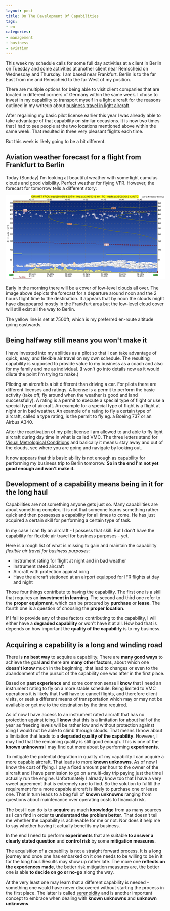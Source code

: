 ```yaml
---
layout: post
title: On The Development Of Capabilities
tags:
- en
categories:
- management
- business
- aviation
---
```

This week my schedule calls for some full day activities at a client in Berlin on Tuesday and some activities at another client near Remscheid on Wednesday and Thursday. I am based near Frankfurt. Berlin is to the far East from me and Remscheid to the far West of my position.

There are multiple options for being able to visit client companies that are located in different corners of Germany within the same week. I chose to invest in my capability to transport myself in a light aircraft for the reasons outlined in my writeup about [business travel in light aircraft](/airtravel).

After regaining my basic pilot license earlier this year I was already able to take advantage of that capability on similar occasions. It is now two times that I had to see people at the two locations mentioned above within the same week. That resulted in three very pleasant flights each time.

But this week is likely going to be a bit different.

## Aviation weather forecast for a flight from Frankfurt to Berlin
Today (Sunday) I'm looking at beautiful weather with some light cumulus clouds and good visibility. Perfect weather for flying VFR. However, the forecast for tomorrow tells a different story:

![Gramet EDDF-EDDB](/img/posts/gramet_20130922105740_2013092200_eddf_eddb_2013092310_2013092312.png)

Early in the morning there will be a cover of low-level clouds all over. The image above depicts the forecast for a departure around noon and the 2 hours flight time to the destination. It appears that by noon the clouds might have disappeared mostly in the Frankfurt area but the low-level cloud cover will still exist all the way to Berlin.

The yellow line is set at 7500ft, which is my preferred en-route altitude going eastwards.

## Being halfway still means you won't make it
I have invested into my abilities as a pilot so that I can take advantage of quick, easy, and flexible air travel on my own schedule. The resulting capability is supposed to provide value to my business as a coach and also for my family and me as individual. (I won't go into details now as it would dilute the point I'm trying to make.)

Piloting an aircraft is a bit different than driving a car. For pilots there are different licenses and ratings. A license is a permit to perform the basic activity (take off, fly around when the weather is good and land successfully). A rating is a permit to execute a special type of flight or use a special type of aircraft. An example for a special type of flight is a flight at night or in bad weather. An example of a rating to fly a certain type of aircraft, called a type rating, is the permit to fly eg. a Boeing 737 or an Airbus A340.

After the reactivation of my pilot license I am allowed to and able to fly light aircraft during day time in what is called VMC. The three letters stand for [Visual Metrological Conditions](http://en.wikipedia.org/wiki/Visual_meteorological_conditions) and basically it means: stay away and out of the clouds, see where you are going and navigate by looking out.

It now appears that this basic ability is not enough as capability for performing my business trip to Berlin tomorrow. __So in the end I'm not yet good enough and won't make it.__

## Development of a capability means being in it for the long haul
Capabilities are not something anyone gets just so. Many capabilities are about something complex. It is not that someone learns something rather quick and then possesses a capability for all times to come. He has just acquired a certain skill for performing a certain type of task.

In my case I can fly an aircraft - I possess that skill. But I don't have the capability for flexible air travel for business purposes - yet.

Here is a rough list of what is missing to gain and maintain the capability _flexible air travel for business purposes_:

* Instrument rating for flight at night and in bad weather
* Instrument rated aircraft
* Aircraft with protection against icing
* Have the aircraft stationed at an airport equipped for IFR flights at day and night

Those four things contribute to having the capability. The first one is a skill that requires an __investment in learning__. The second and third one refer to the __proper equipment__, which can be procured by __purchase__ or __lease__. The fourth one is a question of choosing the __proper location__.

If I fail to provide any of these factors contributing to the capability, I will either have a __degraded capability__ or won't have it at all. How bad that is depends on how important the __quality of the capability__ is to my business.

## Acquiring a capability is a long and winding road
There is __no best way__ to acquire a capability. There are __many good ways__ to achieve the goal __and__ there are __many other factors__, about which one __doesn't know__ much in the beginning, that lead to changes or even to the abandonment of the pursuit of the capability one was after in the first place.

Based on __past experience__ and some common sense __I know__ that I need an instrument rating to fly on a more stable schedule. Being limited to VMC operations it is likely that I will have to cancel flights, and therefore client visits, or seek a different means of transportation which may or may not be available or get me to the destination by the time required.

As of now I have access to an instrument rated aircraft that has no protection against icing. __I know__ that this is a limitation for about half of the year as freezing levels will be rather low and without protection against icing I would not be able to climb through clouds. That means I know about a limitation that leads to a __degraded quality of the capability__. However, I may find that the remaining quality is still good enough. This is one of the __known unknowns__ I may find out more about by performing __experiments__.

To mitigate the potential degration in quality of my capability I can acquire a more capable aircraft. That leads to more __known unknowns__. As of now I know the cost of flying. I pay a fixed amount per hour to the owner of the aircraft and I have permission to go on a multi-day trip paying just the time I actually run the engine. Unfortunately I already know too that I have a very sweet agreement that is extremely rare to find. So the solution to fulfill the requirement for a more capable aircraft is likely to purchase one or lease one. That in turn leads to a bag full of __known unknowns__ ranging from questions about maintenance over operating costs to financial risk.

The best I can do is to __acquire__ as much __knowledge__ from as many sources as I can find in order __to understand the problem better__. That doesn't tell me whether the capability is achievable for me or not. Nor does it help me to say whether having it actually benefits my business.

In the end I need to perform __experiments__ that are suitable __to answer a clearly stated question__ and __control risk__ by some __mitigation measures__.

The acquisition of a capability is not a straight forward process. It is a long journey and once one has embarked on it one needs to be willing to be in it for the long haul. Results may show up rather late. The more one __reflects on the experiences made__, the better risk mitigation measures are, the better one is able __to decide on go or no-go__ along the way. 

At the very least one may learn that a different capability is needed - something one would have never discovered without starting the process in the first place. The latter is called [serenpidity](http://en.wikipedia.org/wiki/Serendipity) and is another important concept to embrace when dealing with __known unknowns__ and __unknown unknowns__.
